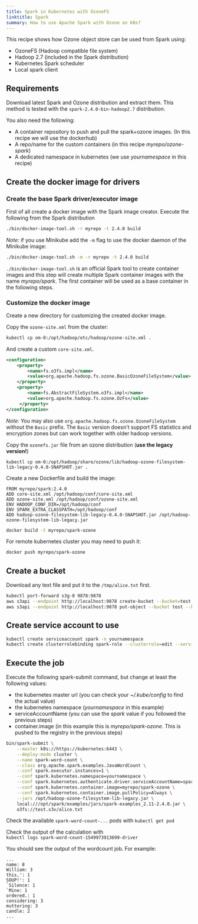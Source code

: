 ```yaml
---
title: Spark in Kubernetes with OzoneFS
linktitle: Spark
summary: How to use Apache Spark with Ozone on K8s?
---
```

<!---
  Licensed to the Apache Software Foundation (ASF) under one or more
  contributor license agreements.  See the NOTICE file distributed with
  this work for additional information regarding copyright ownership.
  The ASF licenses this file to You under the Apache License, Version 2.0
  (the "License"); you may not use this file except in compliance with
  the License.  You may obtain a copy of the License at

      http://www.apache.org/licenses/LICENSE-2.0

  Unless required by applicable law or agreed to in writing, software
  distributed under the License is distributed on an "AS IS" BASIS,
  WITHOUT WARRANTIES OR CONDITIONS OF ANY KIND, either express or implied.
  See the License for the specific language governing permissions and
  limitations under the License.
-->

This recipe shows how Ozone object store can be used from Spark using:

 - OzoneFS (Hadoop compatible file system)
 - Hadoop 2.7 (included in the Spark distribution)
 - Kubernetes Spark scheduler
 - Local spark client


## Requirements

Download latest Spark and Ozone distribution and extract them. This method is
tested with the `spark-2.4.0-bin-hadoop2.7` distribution.

You also need the following:

 * A container repository to push and pull the spark+ozone images. (In this recipe we will use the dockerhub)
 * A repo/name for the custom containers (in this recipe _myrepo/ozone-spark_)
 * A dedicated namespace in kubernetes (we use _yournamespace_ in this recipe)

## Create the docker image for drivers

### Create the base Spark driver/executor image

First of all create a docker image with the Spark image creator.
Execute the following from the Spark distribution

```bash
./bin/docker-image-tool.sh -r myrepo -t 2.4.0 build
```

_Note_: if you use Minikube add the `-m` flag to use the docker daemon of the Minikube image:

```bash
./bin/docker-image-tool.sh -m -r myrepo -t 2.4.0 build
```

`./bin/docker-image-tool.sh` is an official Spark tool to create container images and this step will create multiple Spark container images with the name _myrepo/spark_. The first container will be used as a base container in the following steps.

### Customize the docker image

Create a new directory for customizing the created docker image.

Copy the `ozone-site.xml` from the cluster:

```bash
kubectl cp om-0:/opt/hadoop/etc/hadoop/ozone-site.xml .
```

And create a custom `core-site.xml`.

```xml
<configuration>
    <property>
        <name>fs.o3fs.impl</name>
        <value>org.apache.hadoop.fs.ozone.BasicOzoneFileSystem</value>
    </property>
    <property>
        <name>fs.AbstractFileSystem.o3fs.impl</name>
        <value>org.apache.hadoop.fs.ozone.OzFs</value>
     </property>
</configuration>
```

_Note_: You may also use `org.apache.hadoop.fs.ozone.OzoneFileSystem` without the `Basic` prefix. The `Basic` version doesn't support FS statistics and encryption zones but can work together with older hadoop versions.

Copy the `ozonefs.jar` file from an ozone distribution (__use the legacy version!__)

```
kubectl cp om-0:/opt/hadoop/share/ozone/lib/hadoop-ozone-filesystem-lib-legacy-0.4.0-SNAPSHOT.jar .
```


Create a new Dockerfile and build the image:
```
FROM myrepo/spark:2.4.0
ADD core-site.xml /opt/hadoop/conf/core-site.xml
ADD ozone-site.xml /opt/hadoop/conf/ozone-site.xml
ENV HADOOP_CONF_DIR=/opt/hadoop/conf
ENV SPARK_EXTRA_CLASSPATH=/opt/hadoop/conf
ADD hadoop-ozone-filesystem-lib-legacy-0.4.0-SNAPSHOT.jar /opt/hadoop-ozone-filesystem-lib-legacy.jar
```

```bash
docker build -t myrepo/spark-ozone
```

For remote kubernetes cluster you may need to push it:

```bash
docker push myrepo/spark-ozone
```

## Create a bucket

Download any text file and put it to the `/tmp/alice.txt` first.

```bash
kubectl port-forward s3g-0 9878:9878
aws s3api --endpoint http://localhost:9878 create-bucket --bucket=test
aws s3api --endpoint http://localhost:9878 put-object --bucket test --key alice.txt --body /tmp/alice.txt
```

## Create service account to use

```bash
kubectl create serviceaccount spark -n yournamespace
kubectl create clusterrolebinding spark-role --clusterrole=edit --serviceaccount=yournamespace:spark --namespace=yournamespace
```
## Execute the job

Execute the following spark-submit command, but change at least the following values:

 * the kubernetes master url (you can check your _~/.kube/config_ to find the actual value)
 * the kubernetes namespace (_yournamespace_ in this example)
 * serviceAccountName (you can use the _spark_ value if you followed the previous steps)
 * container.image (in this example this is _myrepo/spark-ozone_. This is pushed to the registry in the previous steps)

```bash
bin/spark-submit \
    --master k8s://https://kubernetes:6443 \
    --deploy-mode cluster \
    --name spark-word-count \
    --class org.apache.spark.examples.JavaWordCount \
    --conf spark.executor.instances=1 \
    --conf spark.kubernetes.namespace=yournamespace \
    --conf spark.kubernetes.authenticate.driver.serviceAccountName=spark \
    --conf spark.kubernetes.container.image=myrepo/spark-ozone \
    --conf spark.kubernetes.container.image.pullPolicy=Always \
    --jars /opt/hadoop-ozone-filesystem-lib-legacy.jar \
    local:///opt/spark/examples/jars/spark-examples_2.11-2.4.0.jar \
    o3fs://test.s3v/alice.txt
```

Check the available `spark-word-count-...` pods with `kubectl get pod`

Check the output of the calculation with \
`kubectl logs spark-word-count-1549973913699-driver`

You should see the output of the wordcount job. For example:

```
...
name: 8
William: 3
this,': 1
SOUP!': 1
`Silence: 1
`Mine: 1
ordered.: 1
considering: 3
muttering: 3
candle: 2
...
```
